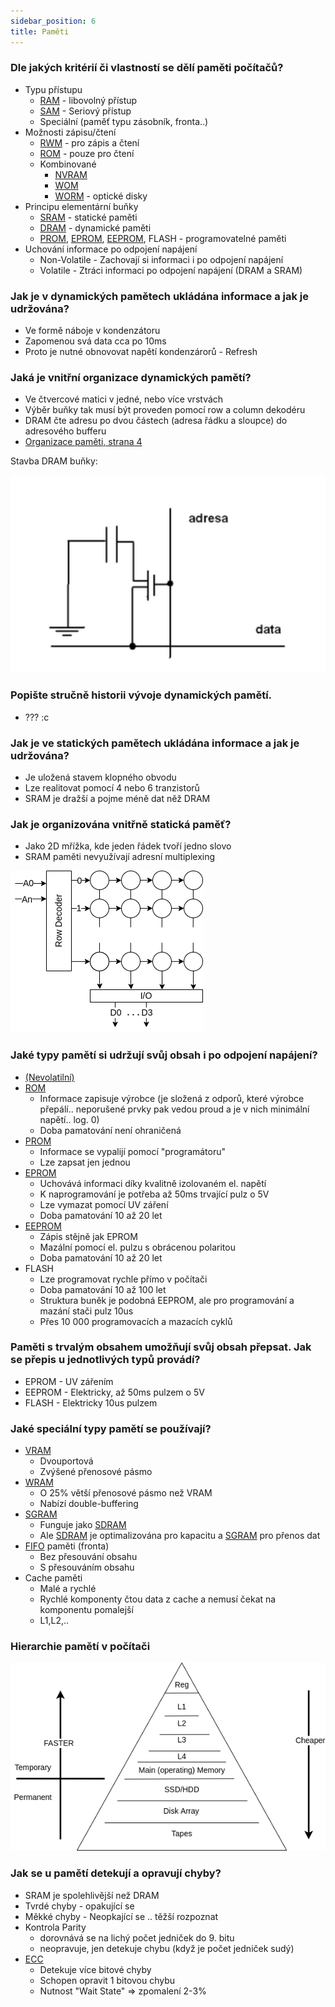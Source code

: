 ```yaml
---
sidebar_position: 6
title: Paměti
---
```


### Dle jakých kritérií či vlastností se dělí paměti počítačů?
- Typu přístupu
    - [RAM](## "Random Access Memory") - libovolný přístup
    - [SAM](## "Serial Access Memory") - Seriový přístup
    - Speciální (paměť typu zásobník, fronta..)
- Možnosti zápisu/čtení
    - [RWM](## "Read Write Memory") - pro zápis a čtení
    - [ROM](## "Read Only Memory") - pouze pro čtení
    - Kombinované
        - [NVRAM](## "Non Volatile RAM")
        - [WOM](## "Write Only Memory")
        - [WORM](## "Write Once - Ready Many times memory") - optické disky
- Principu elementární buňky
    - [SRAM](## "Static RAM") - statické paměti
    - [DRAM](## "Dynamic RAM") - dynamické paměti
    - [PROM](## "Programable ROM"), [EPROM](## "Erasable PROM"), [EEPROM](## "Electrically Erasable PROM"), FLASH - programovatelné paměti
- Uchování informace po odpojení napájení
    - Non-Volatile - Zachovají si informaci i po odpojení napájení
    - Volatile - Ztráci informaci po odpojení napájení (DRAM a SRAM)



### Jak je v dynamických pamětech ukládána informace a jak je udržována?
- Ve formě náboje v kondenzátoru
- Zapomenou svá data cca po 10ms
- Proto je nutné obnovovat napětí kondenzárorů - Refresh 



### Jaká je vnitřní organizace dynamických pamětí?
- Ve čtvercové matici v jedné, nebo více vrstvách
- Výběr buňky tak musí být proveden pomocí row a column dekodéru
- DRAM čte adresu po dvou částech (adresa řádku a sloupce) do adresového bufferu
- [Organizace paměti, strana 4](https://poli.cs.vsb.cz/edu/apps/down/pameti.pdf#page=4)

Stavba DRAM buňky: 

![dram_bunka](../imgs/dram_bunka.png)



### Popište stručně historii vývoje dynamických pamětí.
- ??? :c



### Jak je ve statických pamětech ukládána informace a jak je udržována?
- Je uložená stavem klopného obvodu
- Lze realitovat pomocí 4 nebo 6 tranzistorů
- SRAM je dražší a pojme méně dat něž DRAM



### Jak je organizována vnitřně statická paměť?
- Jako 2D mřížka, kde jeden řádek tvoří jedno slovo
- SRAM paměti nevyužívají adresní multiplexing

![SRAM](../imgs/SRAM.png)



### Jaké typy pamětí si udržují svůj obsah i po odpojení napájení?
- [(Nevolatilní)](## "Non-Volatile")
- [ROM](## "Read Only Memory")
    - Informace zapisuje výrobce (je složená z odporů, které výrobce přepálí.. neporušené prvky pak vedou proud a je v nich minimální napětí.. log. 0)
    - Doba pamatování není ohraničená
- [PROM](## "Programable ROM")
    - Informace se vypalijí pomocí "programátoru"
    - Lze zapsat jen jednou
- [EPROM](## "Erasable PROM")
    - Uchovává informaci díky kvalitně izolovaném el. napětí
    - K naprogramování je potřeba až 50ms trvající pulz o 5V
    - Lze vymazat pomocí UV záření
    - Doba pamatování 10 až 20 let
- [EEPROM](## "Electrically Erasable PROM")
    - Zápis stějně jak EPROM
    - Mazální pomocí el. pulzu s obrácenou polaritou
    - Doba pamatování 10 až 20 let
- FLASH
    - Lze programovat rychle přímo v počítači
    - Doba pamatování 10 až 100 let
    - Struktura buněk je podobná EEPROM, ale pro programování a mazání stači pulz 10us
    - Přes 10 000 programovacích a mazacích cyklů



### Paměti s trvalým obsahem umožňují svůj obsah přepsat. Jak se přepis u jednotlivých typů provádí?
- EPROM - UV zářením
- EEPROM - Elektricky, až 50ms pulzem o 5V
- FLASH - Elektricky 10us pulzem



### Jaké speciální typy pamětí se používají?
- [VRAM](## "Video RAM")
    - Dvouportová
    - Zvýšené přenosové pásmo
- [WRAM](## "Window RAM (nemá nic společného s Windows operačním systémem)")
    - O 25% větší přenosové pásmo než VRAM
    - Nabízí double-buffering
- [SGRAM](## "Synchroní Grafická RAM")
    - Funguje jako [SDRAM](## "Synchronous Dynamic RAM")
    - Ale [SDRAM](## "Synchronous Dynamic RAM") je optimalizována pro kapacitu a [SGRAM](## "Synchronous Graphic RAM") pro přenos dat
- [FIFO](## "First In First Out") paměti (fronta)
    - Bez přesouvání obsahu
    - S přesouváním obsahu
- Cache paměti
    - Malé a rychlé
    - Rychlé komponenty čtou data z cache a nemusí čekat na komponentu pomalejší
    - L1,L2,..



### Hierarchie pamětí v počítači

![memory_h](../imgs/memory_h.png)



### Jak se u pamětí detekují a opravují chyby?
- SRAM je spolehlivější než DRAM
- Tvrdé chyby - opakující se 
- Měkké chyby - Neopkající se .. těžší rozpoznat
- Kontrola Parity
    - dorovnává se na lichý počet jedniček do 9. bitu
    - neopravuje, jen detekuje chybu (když je počet jedniček sudý)
- [ECC](## "Error Correction Code")
    - Detekuje více bitové chyby
    - Schopen opravit 1 bitovou chybu
    - Nutnost "Wait State" => zpomalení 2-3%
